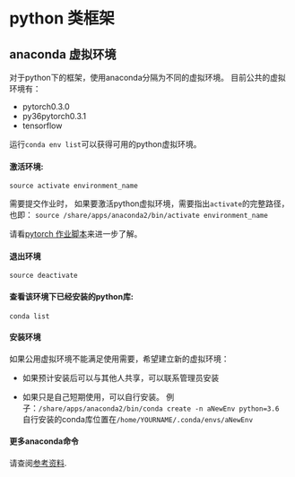# python 类框架
## anaconda 虚拟环境
对于python下的框架，使用anaconda分隔为不同的虚拟环境。
目前公共的虚拟环境有：  

* pytorch0.3.0 
* py36pytorch0.3.1
* tensorflow

运行`conda env list`可以获得可用的python虚拟环境。


#### 激活环境:
`source activate environment_name`  

需要提交作业时， 如果要激活python虚拟环境，需要指出`activate`的完整路径，也即：
`source /share/apps/anaconda2/bin/activate environment_name`

请看[pytorch 作业脚本](pytorch.md)来进一步了解。 

#### 退出环境
`source deactivate`

#### 查看该环境下已经安装的python库:  
`conda list`  

#### 安装环境
如果公用虚拟环境不能满足使用需要，希望建立新的虚拟环境：

-   如果预计安装后可以与其他人共享，可以联系管理员安装

-   如果只是自己短期使用，可以自行安装。 
    例子：`/share/apps/anaconda2/bin/conda create -n aNewEnv python=3.6`    
    自行安装的conda库位置在`/home/YOURNAME/.conda/envs/aNewEnv`    

#### 更多anaconda命令
请查阅[参考资料](../refer.md#anaconda).
